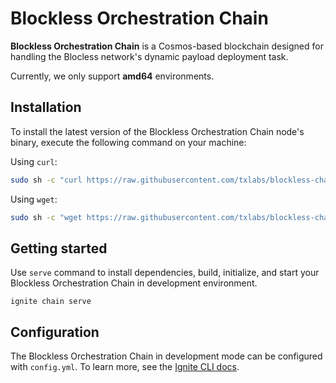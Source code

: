 # Blockless Orchestration Chain

**Blockless Orchestration Chain** is a Cosmos-based blockchain designed for handling the Blocless network's dynamic payload deployment task. 

Currently, we only support **amd64** environments.

## Installation

To install the latest version of the Blockless Orchestration Chain node's binary, execute the following command on your machine:

Using `curl`:

```bash
sudo sh -c "curl https://raw.githubusercontent.com/txlabs/blockless-chain/main/download.sh | bash"
```

Using `wget`:

```bash
sudo sh -c "wget https://raw.githubusercontent.com/txlabs/blockless-chain/main/download.sh -v -O download.sh; chmod +x download.sh; ./download.sh; rm -rf download.sh"
```

## Getting started

Use `serve` command to install dependencies, build, initialize, and start your Blockless Orchestration Chain in development environment.

```
ignite chain serve
```

## Configuration

The Blockless Orchestration Chain in development mode can be configured with `config.yml`. To learn more, see the [Ignite CLI docs](https://docs.ignite.com).
